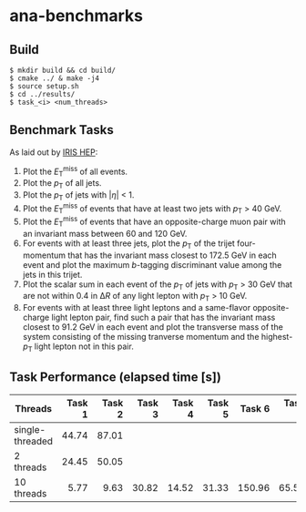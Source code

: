 # ana-benchmarks

## Build

```console
$ mkdir build && cd build/
$ cmake ../ & make -j4
$ source setup.sh
$ cd ../results/
$ task_<i> <num_threads>
```

## Benchmark Tasks

As laid out by [IRIS HEP](https://github.com/iris-hep/adl-benchmarks-index/tree/master):
1. Plot the <i>E</i><sub>T</sub><sup>miss</sup> of all events.
1. Plot the <i>p</i><sub>T</sub> of all jets.
1. Plot the <i>p</i><sub>T</sub> of jets with |<i>η</i>| < 1.
1. Plot the <i>E</i><sub>T</sub><sup>miss</sup> of events that have at least two jets with <i>p</i><sub>T</sub> > 40 GeV.
1. Plot the <i>E</i><sub>T</sub><sup>miss</sup> of events that have an opposite-charge muon pair with an invariant mass between 60 and 120 GeV.
1. For events with at least three jets, plot the <i>p</i><sub>T</sub> of the trijet four-momentum that has the invariant mass closest to 172.5 GeV in each event and plot the maximum <i>b</i>-tagging discriminant value among the jets in this trijet.
1. Plot the scalar sum in each event of the <i>p</i><sub>T</sub> of jets with <i>p</i><sub>T</sub> > 30 GeV that are not within 0.4 in Δ<i>R</i> of any light lepton with <i>p</i><sub>T</sub> > 10 GeV.
1. For events with at least three light leptons and a same-flavor opposite-charge light lepton pair, find such a pair that has the invariant mass closest to 91.2 GeV in each event and plot the transverse mass of the system consisting of the missing tranverse momentum and the highest-<i>p</i><sub>T</sub> light lepton not in this pair.

## Task Performance (elapsed time [s])

| Threads         | Task 1 | Task 2 | Task 3 | Task 4 | Task 5 | Task 6 | Task 7 | Task 8 |
| ---             | ---:   | ---:   | ---:   |  ---:  | ---:   | ---:   |  ---:  | ---:   |
| single-threaded |  44.74 |  87.01 |        |        |        |        |        |        |
| 2 threads       |  24.45 |  50.05 |        |        |        |        |        |        |
| 10 threads      |   5.77 |   9.63 |  30.82 |  14.52 |  31.33 | 150.96 |  65.56 |  34.91 |